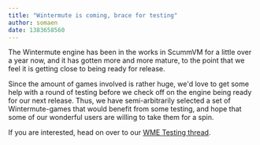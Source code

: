 ```yaml
---
title: "Wintermute is coming, brace for testing"
author: somaen
date: 1383658560
---
```


The Wintermute engine has been in the works in ScummVM for a little over a year now, and it has gotten more and more mature, to the point that we feel it is getting close to being ready for release.

Since the amount of games involved is rather huge, we'd love to get some help with a round of testing before we check off on the engine being ready for our next release. Thus, we have semi-arbitrarily selected a set of Wintermute-games that would benefit from some testing, and hope that some of our wonderful users are willing to take them for a spin.

If you are interested, head on over to our [WME Testing thread](http://forums.scummvm.org/viewtopic.php?t=13062).
